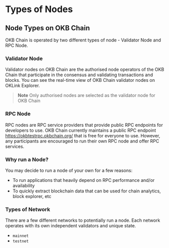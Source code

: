 # Types of Nodes
## Node Types on OKB Chain
OKB Chain is operated by two different types of node - Validator Node and RPC Node.

### Validator Node
Validator nodes on OKB Chain are the authorised node operators of the OKB Chain that participate in the consensus and validating transactions and blocks. You can see the real-time view of OKB Chain validator nodes on OKLink Explorer.
> **Note**
Only authorised nodes are selected as the validator node for OKB Chain
### RPC Node

RPC nodes are RPC service providers that provide public RPC endpoints for developers to use. OKB Chain currently maintains a public RPC endpoint https://okbtestrpc.okbchain.org/ that is free for everyone to use. However, any participants are encouraged to run their own RPC node and offer RPC services.
<!--
For more information, please check out the Community section in the documentation and reach out to us on [Discord](https://discord.gg/dbnUqPguNw) and on [Telegram](https://t.me/okbnetwork).-->

### Why run a Node?
You may decide to run a node of your own for a few reasons:

- To run applications that heavily depend on RPC performance and/or availability
- To quickly extract blockchain data that can be used for chain analytics, block explorer, etc

### Types of Network
There are a few different networks to potentially run a node. Each network operates with its own independent validators and unique state.
- `mainnet`
- `testnet`

